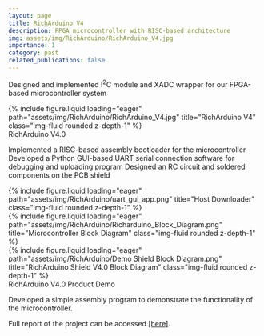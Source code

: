 ```yaml
---
layout: page
title: RichArduino V4
description: FPGA microcontroller with RISC-based architecture
img: assets/img/RichArduino/RichArduino_V4.jpg
importance: 1
category: past
related_publications: false
---
```


Designed and implemented I<sup>2</sup>C module and XADC wrapper for our FPGA-based microcontroller system

<div class="row">
    <div class="col-sm mt-3 mt-md-0">
        {% include figure.liquid loading="eager" path="assets/img/RichArduino/RichArduino_V4.jpg" title="RichArduino V4" class="img-fluid rounded z-depth-1" %}
    </div>
</div>
<div class="caption">
    RichArduino V4.0
</div>

Implemented a RISC-based assembly bootloader for the microcontroller
Developed a Python GUI-based UART serial connection software for debugging and uploading program
Designed an RC circuit and soldered components on the PCB shield

<div class="row">
    <div class="col-sm mt-3 mt-md-0">
        {% include figure.liquid loading="eager" path="assets/img/RichArduino/uart_gui_app.png" title="Host Downloader" class="img-fluid rounded z-depth-1" %}
    </div>
    <div class="col-sm mt-3 mt-md-0">
        {% include figure.liquid loading="eager" path="assets/img/RichArduino/Richarduino_Block_Diagram.png" title="Microcontroller Block Diagram" class="img-fluid rounded z-depth-1" %}
    </div>
    <div class="col-sm mt-3 mt-md-0">
        {% include figure.liquid loading="eager" path="assets/img/RichArduino/Demo Shield Block Diagram.png" title="RichArduino Shield V4.0 Block Diagram" class="img-fluid rounded z-depth-1" %}
    </div>
</div>
<div class="caption">
    RichArduino V4.0 Product Demo
</div>

Developed a simple assembly program to demonstrate the functionality of the microcontroller.

Full report of the project can be accessed <a href="/assets/pdf/RichArduino_V4_Report.pdf">[here]</a>.